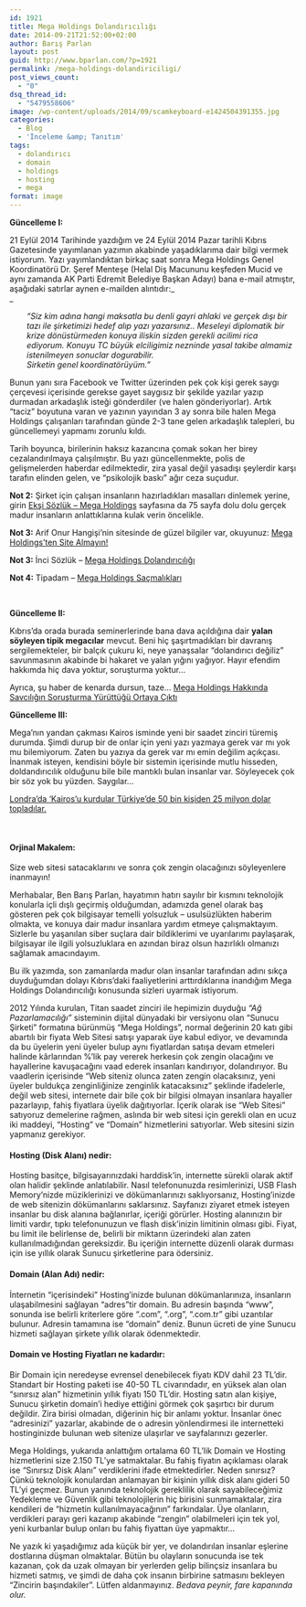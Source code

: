```yaml
---
id: 1921
title: Mega Holdings Dolandırıcılığı
date: 2014-09-21T21:52:00+02:00
author: Barış Parlan
layout: post
guid: http://www.bparlan.com/?p=1921
permalink: /mega-holdings-dolandiriciligi/
post_views_count:
  - "0"
dsq_thread_id:
  - "5479558606"
image: /wp-content/uploads/2014/09/scamkeyboard-e1424504391355.jpg
categories:
  - Blog
  - 'İnceleme &amp; Tanıtım'
tags:
  - dolandırıcı
  - domain
  - holdings
  - hosting
  - mega
format: image
---
```

<div class="ttr_start">
</div>

**Güncelleme I:**

21 Eylül 2014 Tarihinde yazdığım ve 24 Eylül 2014 Pazar tarihli Kıbrıs Gazetesinde yayımlanan yazımın akabinde yaşadıklarıma dair bilgi vermek istiyorum. Yazı yayımlandıktan birkaç saat sonra Mega Holdings Genel Koordinatörü Dr. Şeref Menteşe (Helal Diş Macununu keşfeden Mucid ve aynı zamanda AK Parti Edremit Belediye Başkan Adayı) bana e-mail atmıştır, aşağıdaki satırlar aynen e-mailden alıntıdır:_  
_ 

<p style="padding-left: 30px;">
  <em>&#8220;Siz kim adına hangi maksatla bu denli gayri ahlaki ve gerçek dışı bir tazı ile şirketimizi hedef alıp yazı yazarsınız.. Meseleyi diplomatik bir krize dönüstürmeden konuya iliskin sizden gerekli acilimi rica ediyorum. Konuyu TC büyük elciligimiz nezninde yasal takibe almamiz istenilmeyen sonuclar dogurabilir.</em><br /> <em>Sirketin genel koordinatörüyüm.&#8221;</em>
</p>

Bunun yanı sıra Facebook ve Twitter üzerinden pek çok kişi gerek saygı çerçevesi içerisinde gerekse gayet saygısız bir şekilde yazılar yazıp durmadan arkadaşlık isteği gönderdiler (ve halen gönderiyorlar). Artık &#8220;taciz&#8221; boyutuna varan ve yazının yayından 3 ay sonra bile halen Mega Holdings çalışanları tarafından günde 2-3 tane gelen arkadaşlık talepleri, bu güncellemeyi yapmamı zorunlu kıldı.

Tarih boyunca, birilerinin haksız kazancına çomak sokan her birey cezalandırılmaya çalışılmıştır. Bu yazı güncellenmekte, polis de gelişmelerden haberdar edilmektedir, zira yasal değil yasadışı şeylerdir karşı tarafın elinden gelen, ve &#8220;psikolojik baskı&#8221; ağır ceza suçudur.

**Not 2:** Şirket için çalışan insanların hazırladıkları masalları dinlemek yerine, girin <a title="Mega Holdings - Ekşi Sözlük" href="http://adf.ly/12Zz3B" target="_blank">Ekşi Sözlük &#8211; Mega Holdings</a> sayfasına da 75 sayfa dolu dolu gerçek madur insanların anlattıklarına kulak verin öncelikle.

**Not 3:** Arif Onur Hangişi&#8217;nin sitesinde de güzel bilgiler var, okuyunuz: <a title="Mega Holdings'den Site Almayın" href="http://adf.ly/138BZn" target="_blank">Mega Holdings&#8217;ten Site Almayın!</a>

**Not 3:** İnci Sözlük &#8211; <a title="İnci Sözlük - Mega Holdings Dolandırıcılığı" href="http://adf.ly/138CRL" target="_blank">Mega Holdings Dolandırıcılığı</a>

**Not 4:** Tipadam &#8211; <a title="Tip Adam" href="http://adf.ly/138CxJ" target="_blank">Mega Holdings Saçmalıkları</a>

&nbsp;

**Güncelleme II:**

Kıbrıs&#8217;da orada burada seminerlerinde bana dava açıldığına dair **yalan söyleyen tipik megacılar** mevcut. Beni hiç şaşırtmadıkları bir davranış sergilemekteler, bir balçık çukuru ki, neye yanaşsalar &#8220;dolandırıcı değiliz&#8221; savunmasının akabinde bi hakaret ve yalan yığını yağıyor. Hayır efendim hakkımda hiç dava yoktur, soruşturma yoktur&#8230;

Ayrıca, şu haber de kenarda dursun, taze&#8230; <a title="Mega Holdings - Dava ve Soruşturma" href="http://www.hurriyet.com.tr/ekonomi/28488280.asp" target="_blank">Mega Holdings Hakkında Savcılığın Soruşturma Yürüttüğü Ortaya Çıktı</a>

**Güncelleme III:**

Mega&#8217;nın yandan çakması Kairos isminde yeni bir saadet zinciri türemiş durumda. Şimdi durup bir de onlar için yeni yazı yazmaya gerek var mı yok mu bilemiyorum. Zaten bu yazıya da gerek var mı emin değilim açıkçası. İnanmak isteyen, kendisini böyle bir sistemin içerisinde mutlu hisseden, doldandırıcılık olduğunu bile bile mantıklı bulan insanlar var. Söyleyecek çok bir söz yok bu yüzden. Saygılar&#8230;

[Londra&#8217;da &#8216;Kairos&#8217;u kurdular Türkiye&#8217;de 50 bin kişiden 25 milyon dolar topladılar.](http://www.hurriyet.com.tr/londrada-kairos-adi-ile-firma-kurdular-turkiyede-50-bin-kisiden-25-milyon-dolar-topladilar-40140574)

&nbsp;

#### **Orjinal Makalem:**

Size web sitesi satacaklarını ve sonra çok zengin olacağınızı söyleyenlere inanmayın!

Merhabalar, Ben Barış Parlan, hayatımın hatırı sayılır bir kısmını teknolojik konularla içli dışlı geçirmiş olduğumdan, adamızda genel olarak baş gösteren pek çok bilgisayar temelli yolsuzluk &#8211; usulsüzlükten haberim olmakta, ve konuya dair madur insanlara yardım etmeye çalışmaktayım. Sizlerle bu yaşanılan siber suçlara dair bildiklerimi ve uyarılarımı paylaşarak, bilgisayar ile ilgili yolsuzluklara en azından biraz olsun hazırlıklı olmanızı sağlamak amacındayım.

Bu ilk yazımda, son zamanlarda madur olan insanlar tarafından adını sıkça duyduğumdan dolayı Kıbrıs&#8217;daki faaliyetlerini arttırdıklarına inandığım Mega Holdings Dolandırıcılığı konusunda sizleri uyarmak istiyorum.

2012 Yılında kurulan, Titan saadet zinciri ile hepimizin duyduğu _&#8220;Ağ Pazarlamacılığı&#8221;_ sisteminin dijital dünyadaki bir versiyonu olan &#8220;Sunucu Şirketi&#8221; formatına bürünmüş &#8220;Mega Holdings&#8221;, normal değerinin 20 katı gibi abartılı bir fiyata Web Sitesi satışı yaparak üye kabul ediyor, ve devamında da bu üyelerin yeni üyeler bulup aynı fiyatlardan satışa devam etmeleri halinde kârlarından %&#8217;lik pay vererek herkesin çok zengin olacağını ve hayallerine kavuşacağını vaad ederek insanları kandırıyor, dolandırıyor. Bu vaadlerin içerisinde &#8220;Web siteniz olunca zaten zengin olacaksınız, yeni üyeler buldukça zenginliğinize zenginlik katacaksınız&#8221; şeklinde ifadelerle, değil web sitesi, internete dair bile çok bir bilgisi olmayan insanlara hayaller pazarlayıp, fahiş fiyatlara üyelik dağıtıyorlar. İçerik olarak ise &#8220;Web Sitesi&#8221; satıyoruz demelerine rağmen, aslında bir web sitesi için gerekli olan en ucuz iki maddeyi, &#8220;Hosting&#8221; ve &#8220;Domain&#8221; hizmetlerini satıyorlar. Web sitesini sizin yapmanız gerekiyor.

#### **Hosting (Disk Alanı) nedir:**

Hosting basitçe, bilgisayarınızdaki harddisk&#8217;in, internette sürekli olarak aktif olan halidir şeklinde anlatılabilir. Nasıl telefonunuzda resimlerinizi, USB Flash Memory&#8217;nizde müziklerinizi ve dökümanlarınızı saklıyorsanız, Hosting&#8217;inizde de web sitenizin dökümanlarını saklarsınız. Sayfanızı ziyaret etmek isteyen insanlar bu disk alanına bağlanırlar, içeriği görürler. Hosting alanınızın bir limiti vardır, tıpkı telefonunuzun ve flash disk&#8217;inizin limitinin olması gibi. Fiyat, bu limit ile belirlense de, belirli bir miktarın üzerindeki alan zaten kullanılmadığından gereksizdir. Bu içeriğin internette düzenli olarak durması için ise yıllık olarak Sunucu şirketlerine para ödersiniz.

#### **Domain (Alan Adı) nedir:**

İnternetin &#8220;içerisindeki” Hosting&#8217;inizde bulunan dökümanlarınıza, insanların ulaşabilmesini sağlayan &#8220;adres&#8221;tir domain. Bu adresin başında &#8220;www&#8221;, sonunda ise belirli kriterlere göre &#8220;.com&#8221;, &#8220;.org&#8221;, &#8220;.com.tr&#8221; gibi uzantılar bulunur. Adresin tamamına ise &#8220;domain&#8221; deniz. Bunun ücreti de yine Sunucu hizmeti sağlayan şirkete yıllık olarak ödenmektedir.

#### **Domain ve Hosting Fiyatları ne kadardır:**

Bir Domain için neredeyse evrensel denebilecek fiyatı KDV dahil 23 TL&#8217;dir. Standart bir Hosting paketi ise 40-50 TL civarındadır, en yüksek alan olan &#8220;sınırsız alan&#8221; hizmetinin yıllık fiyatı 150 TL&#8217;dir. Hosting satın alan kişiye, Sunucu şirketin domain&#8217;i hediye ettiğini görmek çok şaşırtıcı bir durum değildir. Zira birisi olmadan, diğerinin hiç bir anlamı yoktur. İnsanlar önec &#8220;adresinizi&#8221; yazarlar, akabinde de o adresin yönlendirmesi ile internetteki hostinginizde bulunan web sitenize ulaşırlar ve sayfalarınızı gezerler.

Mega Holdings, yukarıda anlattığım ortalama 60 TL&#8217;lik Domain ve Hosting hizmetlerini size 2.150 TL&#8217;ye satmaktalar. Bu fahiş fiyatın açıklaması olarak ise &#8220;Sınırsız Disk Alanı&#8221; verdiklerini ifade etmektedirler. Neden sınırsız? Çünkü teknolojik konulardan anlamayan bir kişinin yıllık disk alanı gideri 50 TL&#8217;yi geçmez. Bunun yanında teknolojik gereklilik olarak sayabileceğimiz Yedekleme ve Güvenlik gibi teknolojilerin hiç birisini sunmamaktalar, zira kendileri de &#8220;hizmetin kullanılmayacağının&#8221; farkındalar. Üye olanların, verdikleri parayı geri kazanıp akabinde &#8220;zengin&#8221; olabilmeleri için tek yol, yeni kurbanlar bulup onları bu fahiş fiyattan üye yapmaktır&#8230;

Ne yazık ki yaşadığımız ada küçük bir yer, ve dolandırılan insanlar eşlerine dostlarına düşman olmaktalar. Bütün bu olayların sonucunda ise tek kazanan, çok da uzak olmayan bir yerlerden gelip bilinçsiz insanlara bu hizmeti satmış, ve şimdi de daha çok insanın birbirine satmasını bekleyen &#8220;Zincirin başındakiler&#8221;. Lütfen aldanmayınız. _Bedava peynir, fare kapanında olur._

<div class="ttr_end">
</div>